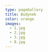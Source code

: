 ```yaml
---
type: pageGallery
title: Budynek
color: orange
images:
  - 1.jpg
  - 2.jpg
  - 3.jpg
  - 8.jpg
---
```

